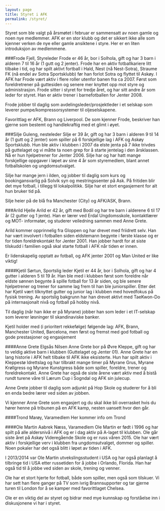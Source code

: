 ```yaml
---
layout: page
title: Styret i AFK
permalink: /styret/
---
```


Styret som ble valgt på årsmøtet i februar er sammensatt av noen gamle og noen nye medlemmer. AFK er en stor klubb og det er sikkert ikke alle som kjenner verken de nye eller gamle ansiktene i styre. Her er en liten introduksjon av medlemmene.

###Frode Fjell, Styreleder
Frode er 46 år, bor i Solhola, gift og har 3 barn i alderen 7 til 16 år (1 gutt og 2 jenter). Frode har en aktiv fotballkariere litt tilbake i tid, og har spilt aktivt fortball i Hald, Nest (nå Nest-Sotra), Straume FK (nå endel av Sotra Sportsklubb) før han forlot Sotra og flyttet til Askøy. I AFK har Frode vært aktiv i flere roller utenfor banen fra ca 2007. Først som foreldretrener på guttesiden og senere mer knyttet opp mot styre og administrasjon. Frode sitter i styret for tredje året, og har sitt andre år som leder for styret. Han er aktiv trener i barnefotballen for Jenter 2008.

Frode jobber til daglig som avdelingsleder/prosjektleder i et selskap som leverer pumpe/kompressorsystemer til oljeselskapene.

Favorittlag er AFK, Brann og Liverpool. De som kjenner Frode, beskriver han gjerne som bestemt og handlekraftig med et glimt i øyet.


###Silje Guleng, nesteleder
Silje er 39 år, gift og har 3 barn i alderen 9 til 14 år (1 gutt og 2 jenter) som spiller på 6 forskjellige lag i AFK og Askøy Sportsklubb. Hun ble aktiv i klubben i 2007 da elste jenta på 7 ikke trivdes på guttelaget og vi måtte ta noen grep for å starte jentelag i den årsklassen. Nå er hun hjelpetrener for Jenter 2006. Silje har og har hatt mange forskjellige oppgaver i løpet av sine 4 år som styremedlem, blant annet fotballskolen og ungdomsutvalget. 

Silje har mange jern i ilden, og jobber til daglig som kurs og bookingansvarlig på Solvik syn og mestringssenter på Ask. På fritiden blir det mye fotball, i tillegg til lokalpolitikk. Silje har et stort engasjement for alt hun bruker tid på.

Silje heier på de blå fra Manchester (City) og AFK/ASK, Brann. 


###Arild Hjelle
Arild er 42 år, gift med Bodil og har tre barn i alderene 6 til 17 år (2 gutter og 1 jente). Han er lærer ved Erdal Ungdomsskole, kontaktlærer og MOT- informatør, og studerer veiledning sammen med Anne Grete. 

Arild kommer opprinnelig fra Gloppen og har drevet med friidrett selv. Han har vært involvert i fotballen siden eldstemann begynte i første klasse og er for tiden foreldrekontakt for Jenter 2001. Han jobber hardt for at siste tilskudd i familien også skal starte fotball i AFK når tiden er innen.

Er lidenskapelig opptatt av fotball, og AFK jenter 2001 og Man United er like viktig!


####Kjetil Sørtun, Sportslig leder
Kjetil er 44 år, bor i Solhola, gift og har 4 gutter i alderen 5 til 19 år. Han ble med i klubben først som foreldre når eldste sønnen begynte å spille fotball for 13 år siden, og ble senere hjelpetrener og trener for samme lag frem til han ble juniorspiller. Etter det har Kjetil vært tilknyttet gutter og junior lag i klubben med hovedfokus på fysisk trening. Av sportslig bakgrunn har han drevet aktivt med TaeKwon-Do på internasjonalt nivå og fotball på hobby nivå. 

Til daglig (når han ikke er på Myrane) jobber han som leder i et IT-selskap som leverer løsninger til skandinaviske banker. 

Kjetil holder med (i prioritert rekkefølge) følgende lag: AFK, Brann, Manchester United, Barcelona, men først og fremst med god fotball og gode prestasjoner og engasjement

####Anne Grete Elgsås Nilsen
Anne Grete bor på Øvre Kleppe, gift og har to veldig aktive barn i klubben (Guttelaget og Jenter 01). Anne Grete har en lang historie i AFK helt tilbake til AFK ikke eksisterte. Hun har spilt aktiv i Kleppestø Idrettslag og har tilbrakt mange timer på Myrane Grus, Myrane Krøllgress og Myrane Kunstgress både som spiller, foreldre, trener og foreldrekontakt. Anne Grete har også de siste årene vært aktiv med å bistå rundt turene våre til Lærum Cup i Sogndal og AFK sin julecup.

Anne Grete jobber til daglig som adjunkt på Hop Skole og studerer for å bli en enda bedre lærer ved siden av jobben.

Vi kjenner Anne Grete som engasjert og du skal ikke bli overrasket hvis du hører henne på tribunen på en AFK kamp, nesten uansett hvor den går.

####Trond Marøy, Varamedlem
Her kommer info om Trond


####Ole Martin Aabrek Næss, Varamedlem
Ole Martin er født i 1996 og har spilt på alle aldersnivå i AFK og er i dag aktiv på A-laget til klubben. Ole går siste året på Askøy Videregående Skole og er russ våren 2015. Ole har vært aktiv i forskjellige verv i klubben fra ungdomsutvalget, dommer og spiller. Noen pokaler har det også blitt i løpet av tiden i AFK. 

I 2013/2014 var Ole Martin utvekslingsstudent i USA og har også planlagt å tilbringe tid i USA etter russetiden for å jobbe i Orlando, Florida. Han har også tid til å jobbe ved siden av skole, trening og venner.

Ole har et stort hjerte for fotball, både som spiller, men også som tilskuer. Vi har sett han flere ganger på TV som ivrig Brannsupporter og tar gjerne turen til London for å se kamper med favorittlaget Chelsea. 

Ole er en viktig del av styret og bidrar med mye kunnskap og forståelse inn i diskusjonene vi har i styret.



